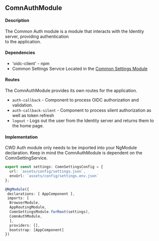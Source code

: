 ## ComnAuthModule

#### Description

The Common Auth module is a module that interacts with the Identity server, providing authentication  
to the application.

#### Dependencies

- 'oidc-client' - npm
- Common Settings Service Located in the [Common Settings Module](../comn-settings/README.md)

#### Routes

The ComnAuthModule provides its own routes for the application.

- `auth-callback` - Component to process OIDC authorization and validation.
- `auth-callback-silent` - Component to process silent authorization as well as token refresh
- `logout` - Logs out the user from the Identity server and returns them to the home page.

#### Implementation

CWD Auth module only needs to be imported into your NgModule declaration. Keep in mind the ComnAuthModule is dependent on the ComnSettingService.

```typescript
export const settings: ComnSettingsConfig = {
  url: `assets/config/settings.json`,
  envUrl: `assets/config/settings.env.json`
};

@NgModule({
 declarations: [ AppComponent ],
 imports: [
  BrowserModule,
  AppRoutingModule,
  ComnSettingsModule.forRoot(settings),
  ComnAuthModule,
  ],
  providers: [],
  bootstrap: [AppComponent]
})
```
